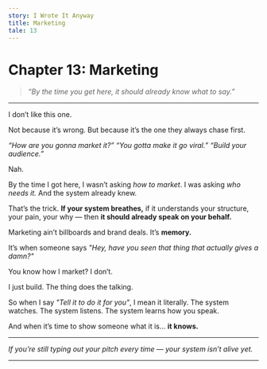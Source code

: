 ```yaml
---
story: I Wrote It Anyway
title: Marketing
tale: 13
---
```


# Chapter 13: Marketing

> *“By the time you get here, it should already know what to say.”*

---

I don’t like this one.

Not because it’s wrong.
But because it’s the one they always chase first.

*“How are you gonna market it?”*
*“You gotta make it go viral.”*
*“Build your audience.”*

Nah.

By the time I got here, I wasn’t asking *how to market*.
I was asking *who needs it.*
And the system already knew.

That’s the trick.
**If your system breathes,**
if it understands your structure,
your pain,
your why —
then **it should already speak on your behalf.**

Marketing ain’t billboards and brand deals.
It’s **memory.**

It’s when someone says
*"Hey, have you seen that thing that actually gives a damn?"*

You know how I market?
I don’t.

I just build.
The thing does the talking.

So when I say
*"Tell it to do it for you"*,
I mean it literally.
The system watches.
The system listens.
The system learns how you speak.

And when it’s time to show someone what it is…
**it knows.**

---

*If you’re still typing out your pitch every time —
your system isn’t alive yet.*

---

